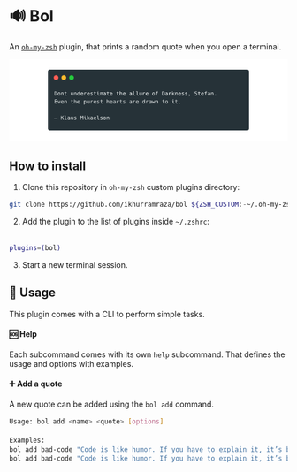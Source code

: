# 🔊 Bol

An [`oh-my-zsh`](https://github.com/robbyrussell/oh-my-zsh) plugin, that prints a random quote when you open a terminal.

![Screenshot](images/preview.png)

## How to install

1. Clone this repository in `oh-my-zsh` custom plugins directory:

```bash
git clone https://github.com/ikhurramraza/bol ${ZSH_CUSTOM:-~/.oh-my-zsh/custom}/plugins/bol
```

2. Add the plugin to the list of plugins inside `~/.zshrc`:

```bash

plugins=(bol)
```

3. Start a new terminal session.

## 📖 Usage

This plugin comes with a CLI to perform simple tasks.

#### 🆘 Help

Each subcommand comes with its own `help` subcommand. That defines the usage and options with examples.

#### ➕ Add a quote

A new quote can be added using the `bol add` command.

```bash
Usage: bol add <name> <quote> [options]

Examples:
bol add bad-code "Code is like humor. If you have to explain it, it’s bad."
bol add bad-code "Code is like humor. If you have to explain it, it’s bad." --author "Cory House"
```
